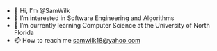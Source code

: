 - 👋 Hi, I’m @SamWilk
- 👀 I’m interested in Software Engineering and Algorithms
- 🌱 I’m currently learning Computer Science at the University of North Florida
- 📫 How to reach me samwilk18@yahoo.com

